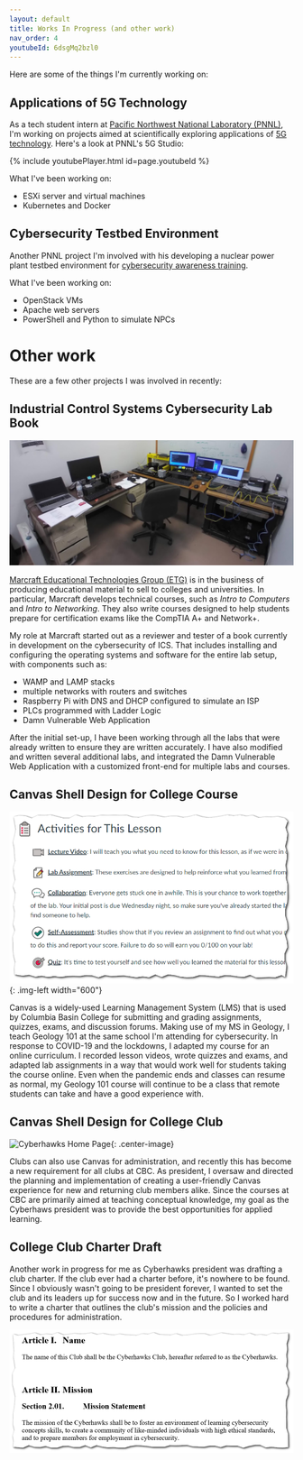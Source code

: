 ```yaml
---
layout: default
title: Works In Progress (and other work)
nav_order: 4
youtubeId: 6dsgMq2bzl0
---
```


Here are some of the things I'm currently working on:

## Applications of 5G Technology

As a tech student intern at [Pacific Northwest National Laboratory (PNNL)](https://www.pnnl.gov/), I'm working on projects aimed at scientifically exploring applications of [5G technology](https://www.pnnl.gov/pnnl-5g-innovation-studio). Here's a look at PNNL's 5G Studio:

{% include youtubePlayer.html id=page.youtubeId %}

What I've been working on:

* ESXi server and virtual machines
* Kubernetes and Docker

## Cybersecurity Testbed Environment

Another PNNL project I'm involved with his developing a nuclear power plant testbed environment for [cybersecurity awareness training](https://nuclearenergy.pnnl.gov/cybersecurity.stm).

What I've been working on:

* OpenStack VMs
* Apache web servers
* PowerShell and Python to simulate NPCs

# Other work

These are a few other projects I was involved in recently:

## Industrial Control Systems Cybersecurity Lab Book

![Marcraft Lab](/assets/images/work-progress/marcraft-lab.jpg)

[Marcraft Educational Technologies Group (ETG)](https://www.marcraft.com/) is in the business of producing educational material to sell to colleges and universities. In particular, Marcraft develops technical courses, such as _Intro to Computers_ and _Intro to Networking_. They also write courses designed to help students prepare for certification exams like the CompTIA A+ and Network+.

My role at Marcraft started out as a reviewer and tester of a book currently in development on the cybersecurity of ICS. That includes installing and configuring the operating systems and software for the entire lab setup, with components such as:

* WAMP and LAMP stacks
* multiple networks with routers and switches
* Raspberry Pi with DNS and DHCP configured to simulate an ISP
* PLCs programmed with Ladder Logic
* Damn Vulnerable Web Application

After the initial set-up, I have been working through all the labs that were already written to ensure they are written accurately. I have also modified and written several additional labs, and integrated the Damn Vulnerable Web Application with a customized front-end for multiple labs and courses.

## Canvas Shell Design for College Course

![Geology 101 Canvas Activities](/assets/images/work-progress/canvas-geology-activities.png){: .img-left width="600"}

Canvas is a widely-used Learning Management System (LMS) that is used by Columbia Basin College for submitting and grading assignments, quizzes, exams, and discussion forums. Making use of my MS in Geology, I teach Geology 101 at the same school I'm attending for cybersecurity. In response to COVID-19 and the lockdowns, I adapted my course for an online curriculum. I recorded lesson videos, wrote quizzes and exams, and adapted lab assignments in a way that would work well for students taking the course online. Even when the pandemic ends and classes can resume as normal, my Geology 101 course will continue to be a class that remote students can take and have a good experience with.

## Canvas Shell Design for College Club

![Cyberhawks Home Page](/assets/images/work-progress/cyberhawks-homepage.gif){: .center-image}

Clubs can also use Canvas for administration, and recently this has become a new requirement for all clubs at CBC. As president, I oversaw and directed the planning and implementation of creating a user-friendly Canvas experience for new and returning club members alike. Since the courses at CBC are primarily aimed at teaching conceptual knowledge, my goal as the Cyberhaws president was to provide the best opportunities for applied learning.

## College Club Charter Draft

Another work in progress for me as Cyberhawks president was drafting a club charter. If the club ever had a charter before, it's nowhere to be found. Since I obviously wasn't going to be president forever, I wanted to set the club and its leaders up for success now and in the future. So I worked hard to write a charter that outlines the club's mission and the policies and procedures for administration.

![Cyberhawks Charter](/assets/images/work-progress/cyberhawks-charter.png)